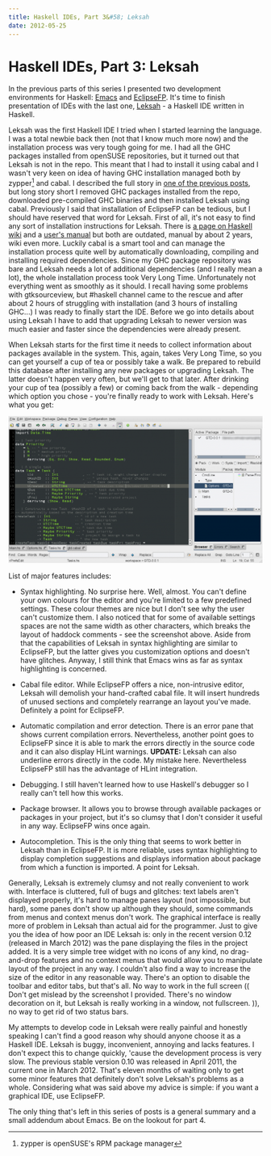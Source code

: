 ```yaml
---
title: Haskell IDEs, Part 3&#58; Leksah
date: 2012-05-25
---
```


Haskell IDEs, Part 3: Leksah
============================

In the previous parts of this series I presented two development environments
for Haskell: [Emacs](/blog/2012-05-13-haskell-ide-emacs/) and
[EclipseFP](/blog/2012-05-18-haskell-ides-part-2-eclipsefp.html).  It's time to
finish presentation of IDEs with the last one, [Leksah](http://leksah.org/) - a
Haskell IDE written in Haskell.

Leksah was the first Haskell IDE I tried when I started learning the language. I
was a total newbie back then (not that I know much more now) and the
installation process was very tough going for me. I had all the GHC packages
installed from openSUSE repositories, but it turned out that Leksah is not in
the repo. This meant that I had to install it using cabal and I wasn't very keen
on idea of having GHC installation managed both by zypper[^1] and cabal.  I
described the full story in [one of the previous
posts](/blog/2012-03-20-installing-ghc-on-opensuse-linux.html), but long story
short I removed GHC packages installed from the repo, downloaded pre-compiled
GHC binaries and then installed Leksah using cabal. Previously I said that
installation of EclipseFP can be tedious, but I should have reserved that word
for Leksah. First of all, it's not easy to find any sort of installation
instructions for Leksah. There is [a page on Haskell
wiki](http://www.haskell.org/haskellwiki/Leksah_Installation) and a [user's
manual](http://leksah.org/leksah_manual.pdf) but both are outdated, manual by
about 2 years, wiki even more. Luckily cabal is a smart tool and can manage the
installation process quite well by automatically downloading, compiling and
installing required dependencies. Since my GHC package repository was bare and
Leksah needs a lot of additional dependencies (and I really mean a lot), the
whole installation process took Very Long Time. Unfortunately not everything
went as smoothly as it should. I recall having some problems with gtksourceview,
but #haskell channel came to the rescue and after about 2 hours of struggling
with installation (and 3 hours of installing GHC...) I was ready to finally
start the IDE. Before we go into details about using Leksah I have to add that
upgrading Leksah to newer version was much easier and faster since the
dependencies were already present.

When Leksah starts for the first time it needs to collect information about
packages available in the system. This, again, takes Very Long Time, so you can
get yourself a cup of tea or possibly take a walk. Be prepared to rebuild this
database after installing any new packages or upgrading Leksah. The latter
doesn't happen very often, but we'll get to that later. After drinking your cup
of tea (possibly a few) or coming back from the walk - depending which option
you chose - you're finally ready to work with Leksah. Here's what you get:

[![](/images/blog/leksah1-1024x591.png "Editing Haskell in Leksah")](/images/blog/leksah1.png)

List of major features includes:

  * Syntax highlighting. No surprise here. Well, almost. You can't define your
    own colours for the editor and you're limited to a few predefined
    settings. These colour themes are nice but I don't see why the user can't
    customize them. I also noticed that for some of available settings spaces
    are not the same width as other characters, which breaks the layout of
    haddock comments - see the screenshot above. Aside from that the
    capabilities of Leksah in syntax highlighting are similar to EclipseFP, but
    the latter gives you customization options and doesn't have
    glitches. Anyway, I still think that Emacs wins as far as syntax
    highlighting is concerned.

  * Cabal file editor. While EclipseFP offers a nice, non-intrusive editor,
    Leksah will demolish your hand-crafted cabal file. It will insert hundreds
    of unused sections and completely rearrange an layout you've
    made. Definitely a point for EclipseFP.

  * Automatic compilation and error detection. There is an error pane that shows
    current compilation errors. Nevertheless, another point goes to EclipseFP
    since it is able to mark the errors directly in the source code and it can
    also display HLint warnings. **UPDATE:** Leksah can also underline errors
    directly in the code. My mistake here. Nevertheless EclipseFP still has the
    advantage of HLint integration.

  * Debugging. I still haven't learned how to use Haskell's debugger so I really
    can't tell how this works.

  * Package browser. It allows you to browse through available packages or
    packages in your project, but it's so clumsy that I don't consider it useful
    in any way. EclipseFP wins once again.

  * Autocompletion. This is the only thing that seems to work better in Leksah
    than in EclipseFP. It is more reliable, uses syntax highlighting to display
    completion suggestions and displays information about package from which a
    function is imported. A point for Leksah.

Generally, Leksah is extremely clumsy and not really convenient to work
with. Interface is cluttered, full of bugs and glitches: text labels aren't
displayed properly, it's hard to manage panes layout (not impossible, but hard),
some panes don't show up although they should, some commands from menus and
context menus don't work. The graphical interface is really more of problem in
Leksah than actual aid for the programmer. Just to give you the idea of how poor
an IDE Leksah is: only in the recent version 0.12 (released in March 2012) was
the pane displaying the files in the project added. It is a very simple tree
widget with no icons of any kind, no drag-and-drop features and no context menus
that would allow you to manipulate layout of the project in any way. I couldn't
also find a way to increase the size of the editor in any reasonable way.
There's an option to disable the toolbar and editor tabs, but that's all.  No
way to work in the full screen (( Don't get mislead by the screenshot I
provided.  There's no window decoration on it, but Leksah is really working in a
window, not fullscreen. )), no way to get rid of two status bars.

My attempts to develop code in Leksah were really painful and honestly speaking
I can't find a good reason why should anyone choose it as a Haskell IDE. Leksah
is buggy, inconvenient, annoying and lacks features. I don't expect this to
change quickly, 'cause the development process is very slow. The previous stable
version 0.10 was released in April 2011, the current one in March 2012. That's
eleven months of waiting only to get some minor features that definitely don't
solve Leksah's problems as a whole. Considering what was said above my advice is
simple: if you want a graphical IDE, use EclipseFP.

The only thing that's left in this series of posts is a general summary and a
small addendum about Emacs. Be on the lookout for part 4.

[^1]: zypper is openSUSE's RPM package manager

